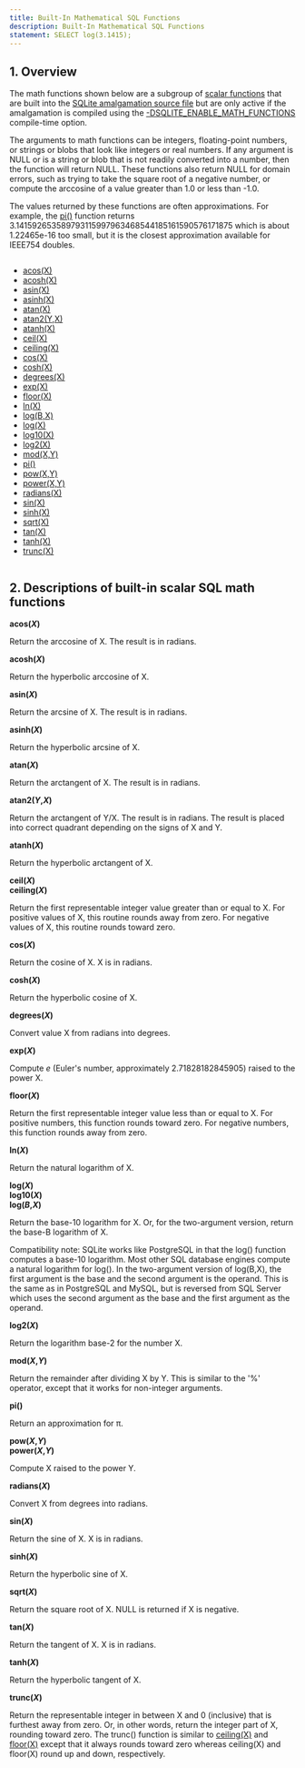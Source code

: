 ```yaml
---
title: Built-In Mathematical SQL Functions
description: Built-In Mathematical SQL Functions
statement: SELECT log(3.1415);
---
```


## 1. Overview

The math functions shown below are a subgroup of [scalar
functions](lang_corefunc) that are built into the
<a href="https://www.sqlite.org/amalgamation.html"
target="_blank">SQLite amalgamation source file</a> but are only active
if the amalgamation is compiled using the
<a href="https://www.sqlite.org/compile.html#enable_math_functions"
target="_blank">-DSQLITE_ENABLE_MATH_FUNCTIONS</a> compile-time option.

The arguments to math functions can be integers, floating-point numbers,
or strings or blobs that look like integers or real numbers. If any
argument is NULL or is a string or blob that is not readily converted
into a number, then the function will return NULL. These functions also
return NULL for domain errors, such as trying to take the square root of
a negative number, or compute the arccosine of a value greater than 1.0
or less than -1.0.

The values returned by these functions are often approximations. For
example, the [pi()](lang_mathfunc#pi) function returns
3.141592653589793115997963468544185161590576171875 which is about
1.22465e-16 too small, but it is the closest approximation available for
IEEE754 doubles.

<div class="columns">

- [acos(X)](lang_mathfunc.html#acos)
- [acosh(X)](lang_mathfunc.html#acosh)
- [asin(X)](lang_mathfunc.html#asin)
- [asinh(X)](lang_mathfunc.html#asinh)
- [atan(X)](lang_mathfunc.html#atan)
- [atan2(Y,X)](lang_mathfunc.html#atan2)
- [atanh(X)](lang_mathfunc.html#atanh)
- [ceil(X)](lang_mathfunc.html#ceil)
- [ceiling(X)](lang_mathfunc.html#ceil)
- [cos(X)](lang_mathfunc.html#cos)
- [cosh(X)](lang_mathfunc.html#cosh)
- [degrees(X)](lang_mathfunc.html#degrees)
- [exp(X)](lang_mathfunc.html#exp)
- [floor(X)](lang_mathfunc.html#floor)
- [ln(X)](lang_mathfunc.html#ln)
- [log(B,X)](lang_mathfunc.html#log)
- [log(X)](lang_mathfunc.html#log)
- [log10(X)](lang_mathfunc.html#log)
- [log2(X)](lang_mathfunc.html#log2)
- [mod(X,Y)](lang_mathfunc.html#mod)
- [pi()](lang_mathfunc.html#pi)
- [pow(X,Y)](lang_mathfunc.html#pow)
- [power(X,Y)](lang_mathfunc.html#pow)
- [radians(X)](lang_mathfunc.html#radians)
- [sin(X)](lang_mathfunc.html#sin)
- [sinh(X)](lang_mathfunc.html#sinh)
- [sqrt(X)](lang_mathfunc.html#sqrt)
- [tan(X)](lang_mathfunc.html#tan)
- [tanh(X)](lang_mathfunc.html#tanh)
- [trunc(X)](lang_mathfunc.html#trunc)

</div>

## 2. Descriptions of built-in scalar SQL math functions

<span id="acos"></span>

**acos(*X*)**

Return the arccosine of X. The result is in radians.

<span id="acosh"></span>

**acosh(*X*)**

Return the hyperbolic arccosine of X.

<span id="asin"></span>

**asin(*X*)**

Return the arcsine of X. The result is in radians.

<span id="asinh"></span>

**asinh(*X*)**

Return the hyperbolic arcsine of X.

<span id="atan"></span>

**atan(*X*)**

Return the arctangent of X. The result is in radians.

<span id="atan2"></span>

**atan2(*Y*,*X*)**

Return the arctangent of Y/X. The result is in radians. The result is
placed into correct quadrant depending on the signs of X and Y.

<span id="atanh"></span>

**atanh(*X*)**

Return the hyperbolic arctangent of X.

<span id="ceil"></span>

**ceil(*X*)  
ceiling(*X*)**

Return the first representable integer value greater than or equal to X.
For positive values of X, this routine rounds away from zero. For
negative values of X, this routine rounds toward zero.

<span id="cos"></span>

**cos(*X*)**

Return the cosine of X. X is in radians.

<span id="cosh"></span>

**cosh(*X*)**

Return the hyperbolic cosine of X.

<span id="degrees"></span>

**degrees(*X*)**

Convert value X from radians into degrees.

<span id="exp"></span>

**exp(*X*)**

Compute *e* (Euler's number, approximately 2.71828182845905) raised to
the power X.

<span id="floor"></span>

**floor(*X*)**

Return the first representable integer value less than or equal to X.
For positive numbers, this function rounds toward zero. For negative
numbers, this function rounds away from zero.

<span id="ln"></span>

**ln(*X*)**

Return the natural logarithm of X.

<span id="log"></span>

**log(*X*)  
log10(*X*)  
log(*B*,*X*)**

Return the base-10 logarithm for X. Or, for the two-argument version,
return the base-B logarithm of X.

Compatibility note: SQLite works like PostgreSQL in that the log()
function computes a base-10 logarithm. Most other SQL database engines
compute a natural logarithm for log(). In the two-argument version of
log(B,X), the first argument is the base and the second argument is the
operand. This is the same as in PostgreSQL and MySQL, but is reversed
from SQL Server which uses the second argument as the base and the first
argument as the operand.

<span id="log2"></span>

**log2(*X*)**

Return the logarithm base-2 for the number X.

<span id="mod"></span>

**mod(*X*,*Y*)**

Return the remainder after dividing X by Y. This is similar to the '%'
operator, except that it works for non-integer arguments.

<span id="pi"></span>

**pi()**

Return an approximation for π.

<span id="pow"></span>

**pow(*X*,*Y*)  
power(*X*,*Y*)**

Compute X raised to the power Y.

<span id="radians"></span>

**radians(*X*)**

Convert X from degrees into radians.

<span id="sin"></span>

**sin(*X*)**

Return the sine of X. X is in radians.

<span id="sinh"></span>

**sinh(*X*)**

Return the hyperbolic sine of X.

<span id="sqrt"></span>

**sqrt(*X*)**

Return the square root of X. NULL is returned if X is negative.

<span id="tan"></span>

**tan(*X*)**

Return the tangent of X. X is in radians.

<span id="tanh"></span>

**tanh(*X*)**

Return the hyperbolic tangent of X.

<span id="trunc"></span>

**trunc(*X*)**

Return the representable integer in between X and 0 (inclusive) that is
furthest away from zero. Or, in other words, return the integer part of
X, rounding toward zero. The trunc() function is similar to
[ceiling(X)](lang_mathfunc#ceil) and [floor(X)](lang_mathfunc#floor)
except that it always rounds toward zero whereas ceiling(X) and floor(X)
round up and down, respectively.
